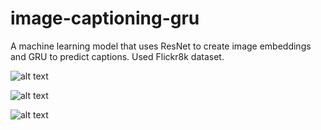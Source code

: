 # image-captioning-gru
A machine learning model that uses ResNet to create image embeddings and GRU to predict captions. Used Flickr8k dataset.

![alt text](https://user-images.githubusercontent.com/38347541/56469818-2ad6cd80-645c-11e9-851a-27f6f3bb4cf3.png)

![alt text](https://user-images.githubusercontent.com/38347541/56469847-9faa0780-645c-11e9-822a-11a15bb56f5b.png)

![alt text](https://user-images.githubusercontent.com/38347541/56469865-daac3b00-645c-11e9-8f34-3b89dbee665a.png)
